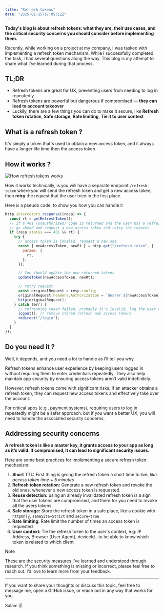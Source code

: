 ```yaml
---
title: "Refresh tokens"
date: "2025-01-15T17:09:12Z"
---
```


**Today's blog is about refresh tokens: what they are, their use cases, and the critical security concerns you should consider before implementing them.**

Recently, while working on a project at my company, I was tasked with implementing a refresh token mechanism. While I successfully completed the task, I had several questions along the way. This blog is my attempt to share what I’ve learned during that process.

## TL;DR

- Refresh tokens are great for UX, preventing users from needing to log in repeatedly.
- Refresh tokens are powerful but dangerous if compromised — **they can lead to account takeover**
- Luckily, there are a few things you can do to make it secure, like **Refresh token rotation**, **Safe storage**, **Rate limiting**, **Tie it to user context**

## What is a refresh token ?

It's simply a token that's used to obtain a new access token, and it always have a longer life time then the access token.

## How it works ?

![How refresh tokens works](/blog/refresh-token-how-it-works.png)

How it works technically, is you will have a separate endpoint `/refresh-token` where you will send the refresh token and get a new access token, then **retry** the request that the user tried in the first place.

Here is a pseudo code, to show you how you can handle it

```js
http.intercetors.response((resp) => {
  const rt = getRefreshToken();
  // if a 401 (unauthorized) code is returned and the user has a refresh token
  // go ahead and request a new access token and retry the request
  if (resp.status === 401 && rt) {
    try {
      // access token is invalid, request a new one
      const { newAccessToken, newRt } = http.get("/refresh-token", {
        params: {
          rt,
        },
      });

      // You should update the new returned tokens
      updateToken(newAccessToken, newRt);

      // retry request
      const originalRequest = resp.config;
      originalRequest.headers.Authorization = `Bearer ${newAccessToken}`;
      http(originalRequest);
    } catch (err) {
      // refreshing token failed, probably it's invalid, log the user out
      logout(); // remove stored refresh and access tokens
      redirect("/login");
    }
  }
});
```

## Do you need it ?

Well, it depends, and you need a lot to handle as i'll tell you why.

Refresh tokens enhance user experience by keeping users logged in without requiring them to enter credentials repeatedly. They also help maintain app security by ensuring access tokens aren’t valid indefinitely.

However, refresh tokens come with significant risks. If an attacker obtains a refresh token, they can request new access tokens and effectively take over the account.

For critical apps (e.g., payment systems), requiring users to log in repeatedly might be a safer approach. but if you want a better UX, you will need to handle the associated security concerns.

## Addressing security concerns

**A refresh token is like a master key, it grants access to your app as long as it’s valid. If compromised, it can lead to significant security issues.**

Here are some best practices for implementing a secure refresh token mechanism:

1. **Short TTL:** First thing is giving the refresh token a short time to live, _like access token time + 5 minutes_
2. **Refresh token rotation:** Generate a new refresh token and revoke the old ones, whenever a new access token is requested.
3. **Reuse detection:** using an already invalidated refresh token is a sign that the user tokens are compromised, and there for you need to revoke all the users tokens.
4. **Safe storage:** Store the refresh token in a safe place, like a cookie with `httpOnly`, `sameSite=Strict` and `secure=true`
5. **Rate limiting:** Rate limit the number of times an access token is requested
6. **User context:** Tie the refresh token to the user's context, e.g: IP Address, Browser (User Agent), deviceId.. to be able to know which token is related to which client

> [!NOTE]
> These are the security measures I’ve learned and understood through research. If you think something is missing or incorrect, please feel free to reach out. I’d love to learn more from your feedback.

---

If you want to share your thoughts or discuss this topic, feel free to message me, open a GitHub issue, or reach out in any way that works for you.

Salam ✌.
